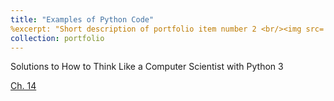 ```yaml
---
title: "Examples of Python Code"
%excerpt: "Short description of portfolio item number 2 <br/><img src='/images/500x300.png'>"
collection: portfolio
---
```


Solutions to How to Think Like a Computer Scientist with Python 3

[Ch. 14](https://gzhelev2020.github.io/files/ch.14.pdf)
